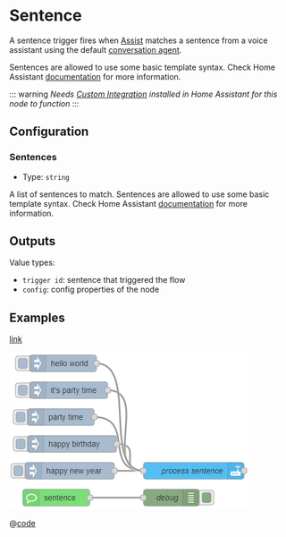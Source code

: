# Sentence

A sentence trigger fires when [Assist](https://www.home-assistant.io/voice_control/) matches a sentence from a voice assistant using the default [conversation agent](https://www.home-assistant.io/integrations/conversation/).

Sentences are allowed to use some basic template syntax. Check Home Assistant [documentation](https://www.home-assistant.io/docs/automation/trigger/#sentence-trigger) for more information.

::: warning
_Needs [Custom Integration](https://github.com/zachowj/hass-node-red) installed
in Home Assistant for this node to function_
:::

## Configuration

### Sentences

- Type: `string`

A list of sentences to match. Sentences are allowed to use some basic template syntax. Check Home Assistant [documentation](https://www.home-assistant.io/docs/automation/trigger/#sentence-trigger) for more information.

## Outputs

Value types:

- `trigger id`: sentence that triggered the flow
- `config`: config properties of the node

## Examples

<InfoPanelOnly>

[link](https://zachowj.github.io/node-red-contrib-home-assistant-websocket/node/sentence.html#examples)

</InfoPanelOnly>

<DocsOnly>

![screenshot](./images/sentence_01.png)

@[code](@examples/node/sentence/sentence_usage.json)

</DocsOnly>
